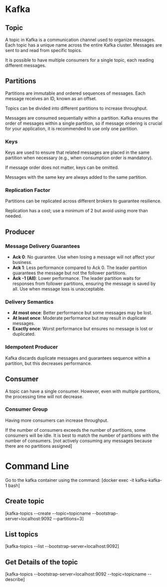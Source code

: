 # Kafka 

## Topic 

A topic in Kafka is a communication channel used to organize messages. Each topic has a unique name across the entire Kafka cluster. Messages are sent to and read from specific topics.

It is possible to have multiple consumers for a single topic, each reading different messages.

## Partitions 

Partitions are immutable and ordered sequences of messages. Each message receives an ID, known as an offset.

Topics can be divided into different partitions to increase throughput.

Messages are consumed sequentially within a partition. Kafka ensures the order of messages within a single partition, so if message ordering is crucial for your application, it is recommended to use only one partition.

### Keys 

Keys are used to ensure that related messages are placed in the same partition when necessary (e.g., when consumption order is mandatory).

If message order does not matter, keys can be omitted.

Messages with the same key are always added to the same partition.

### Replication Factor 

Partitions can be replicated across different brokers to guarantee resilience.

Replication has a cost; use a minimum of 2 but avoid using more than needed.

## Producer 

### Message Delivery Guarantees 

- **Ack 0**: No guarantee. Use when losing a message will not affect your business.
- **Ack 1**: Less performance compared to Ack 0. The leader partition guarantees the message but not the follower partitions.
- **Ack -1 (All)**: Lower performance. The leader partition waits for responses from follower partitions, ensuring the message is saved by all. Use when message loss is unacceptable.

### Delivery Semantics 

- **At most once**: Better performance but some messages may be lost.
- **At least once**: Moderate performance but may result in duplicate messages.
- **Exactly once**: Worst performance but ensures no message is lost or duplicated.

### Idempotent Producer

Kafka discards duplicate messages and guarantees sequence within a partition, but this decreases performance.

## Consumer 

A topic can have a single consumer. However, even with multiple partitions, the processing time will not decrease.

### Consumer Group

Having more consumers can increase throughput.

If the number of consumers exceeds the number of partitions, some consumers will be idle. It is best to match the number of partitions with the number of consumers.
[not actively consuming any messages because there are no partitions assigned]


# Command Line 

Go to the kafka container using the command: 
[docker exec -it kafka-kafka-1 bash] 

## Create topic 

[kafka-topics --create --topic=topicname --bootstrap-server=localhost:9092 --partitions=3]

## List topics

[kafka-topics --list --bootstrap-server=localhost:9092]

## Get Details of the topic

[kafka-topics --bootstrap-server=localhost:9092 --topic=topicname --describe]


